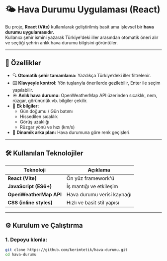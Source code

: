# 🌤️ Hava Durumu Uygulaması (React)

Bu proje, **React (Vite)** kullanılarak geliştirilmiş basit ama işlevsel bir **hava durumu uygulamasıdır.**  
Kullanıcı şehir ismini yazarak Türkiye'deki iller arasından otomatik öneri alır ve seçtiği şehrin anlık hava durumu bilgisini görüntüler.

---

## 🚀 Özellikler
- 🔍 **Otomatik şehir tamamlama:** Yazdıkça Türkiye’deki iller filtrelenir.  
- ⌨️ **Klavyeyle kontrol:** Yön tuşlarıyla önerilerde gezilebilir, Enter ile seçim yapılabilir.  
- ☀️ **Anlık hava durumu:** OpenWeatherMap API üzerinden sıcaklık, nem, rüzgar, görünürlük vb. bilgiler çekilir.  
- 🌅 **Ek bilgiler:**  
  - Gün doğumu / Gün batımı  
  - Hissedilen sıcaklık  
  - Görüş uzaklığı  
  - Rüzgar yönü ve hızı (km/s)  
- 🎨 **Dinamik arka plan:** Hava durumuna göre renk geçişleri.

---

## 🛠️ Kullanılan Teknolojiler
| Teknoloji | Açıklama |
|------------|-----------|
| **React (Vite)** | Ön yüz framework'ü |
| **JavaScript (ES6+)** | İş mantığı ve etkileşim |
| **OpenWeatherMap API** | Hava durumu verisi kaynağı |
| **CSS (inline styles)** | Hızlı ve basit stil yapısı |

---

## ⚙️ Kurulum ve Çalıştırma

### 1. Depoyu klonla:
```bash
git clone https://github.com/kerimtetik/hava-durumu.git
cd hava-durumu
